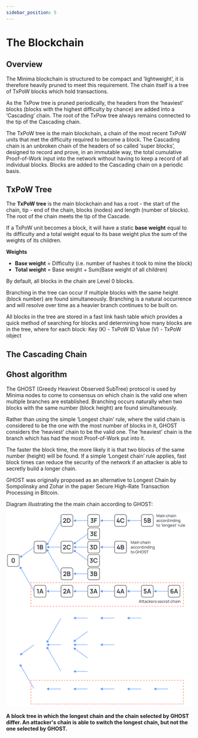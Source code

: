 ```yaml
---
sidebar_position: 5
---
```



# The Blockchain
## Overview
The Minima blockchain is structured to be compact and ‘lightweight’, it is therefore heavily pruned to meet this requirement. The chain itself is a tree of TxPoW blocks which hold transactions. 

As the TxPow tree is pruned periodically, the headers from the ‘heaviest’ blocks (blocks with the highest difficulty by chance) are added into a ‘Cascading’ chain. The root of the TxPow tree always remains connected to the tip of the Cascading chain.

The TxPoW tree is the main blockchain, a chain of the most recent TxPoW units that met the difficulty required to become a block. 
The Cascading chain is an unbroken chain of the headers of so called ‘super blocks’, designed to record and prove, in an immutable way, the total cumulative Proof-of-Work input into the network without having to keep a record of all individual blocks. Blocks are added to the Cascading chain on a periodic basis.

## TxPoW Tree
The **TxPoW tree** is the main blockchain and has a root - the start of the chain, tip - end of the chain, blocks (nodes) and length (number of blocks).
The root of the chain meets the tip of the Cascade.

If a TxPoW unit becomes a block, it will have a static **base weight** equal to its difficulty and a total weight equal to its base weight plus the sum of the weights of its children. 

**Weights**
- **Base weight** = Difficulty (i.e. number of hashes it took to mine the block)
- **Total weight** = Base weight + Sum(Base weight of all children) 


By default, all blocks in the chain are Level 0 blocks.

Branching in the tree can occur if multiple blocks with the same height (block number) are found simultaneously. Branching is a natural occurrence and will resolve over time as a heavier branch continues to be built on.

All blocks in the tree are stored in a fast link hash table which provides a quick method of searching for blocks and determining how many blocks are in the tree, where for each block:
Key (K) - TxPoW ID 
Value (V) - TxPoW object

## The Cascading Chain

## Ghost algorithm 
The GHOST (Greedy Heaviest Observed SubTree) protocol is used by Minima nodes to come to consensus on which chain is the valid one when multiple branches are established. Branching occurs naturally when two blocks with the same number (block height) are found simultaneously. 

Rather than using the simple ‘Longest chain’ rule, where the valid chain is considered to be the one with the most number of blocks in it, GHOST considers the ‘heaviest’ chain to be the valid one. The ‘heaviest’ chain is the branch which has had the most Proof-of-Work put into it.

The faster the block time, the more likely it is that two blocks of the same number (height) will be found. If a simple ‘Longest chain’ rule applies, fast block times can reduce the security of the network if an attacker is able to secretly build a longer chain.

GHOST was originally proposed as an alternative to Longest Chain by Sompolinsky and Zohar in the paper Secure High-Rate Transaction Processing in Bitcoin. 

Diagram illustrating the the main chain according to GHOST:

![Minima](/img/learn/theBlockchainLm.svg#gh-light-mode-only)![Minima](/img/learn/theBlockchainDm.svg#gh-dark-mode-only)

**A block tree in which the longest chain and the chain selected by GHOST differ. An attacker's chain is able to switch the longest chain, but not the one selected by GHOST.**
